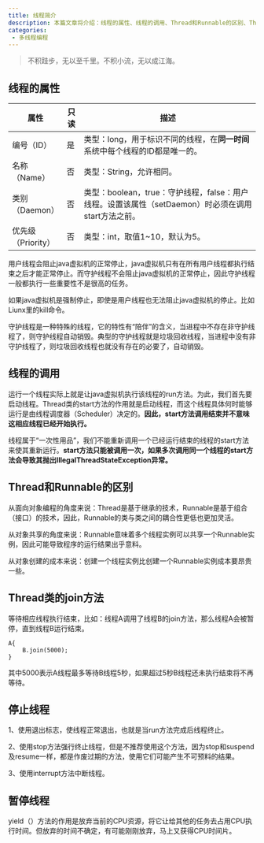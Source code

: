 ```yaml
---
title: 线程简介
description: 本篇文章将介绍：线程的属性、线程的调用、Thread和Runnable的区别、Thread类的join方法、停止线程、暂停线程
categories:
 - 多线程编程
---
```


> 不积跬步，无以至千里。不积小流，无以成江海。

## 线程的属性

<style>
table th:first-of-type {
    width: 20%;
}
table th:nth-of-type(2) {
    width: 7%;
}
table th:nth-of-type(3) {
    width: 73%;
}
</style>

属性 | 只读 | 描述
---|---|---
编号（ID） | 是 | 类型：long，用于标识不同的线程，在**同一时间**系统中每个线程的ID都是唯一的。
名称（Name） | 否 | 类型：String，允许相同。
类别（Daemon） | 否 | 类型：boolean，true：守护线程，false：用户线程。设置该属性（setDaemon）时必须在调用start方法之前。
优先级（Priority） | 否 | 类型：int，取值1~10，默认为5。

用户线程会阻止java虚拟机的正常停止，java虚拟机只有在所有用户线程都执行结束之后才能正常停止。而守护线程不会阻止java虚拟机的正常停止，因此守护线程一般都执行一些重要性不是很高的任务。

如果java虚拟机是强制停止，即使是用户线程也无法阻止java虚拟机的停止。比如Liunx里的kill命令。

守护线程是一种特殊的线程，它的特性有“陪伴”的含义，当进程中不存在非守护线程了，则守护线程自动销毁。典型的守护线程就是垃圾回收线程，当进程中没有非守护线程了，则垃圾回收线程也就没有存在的必要了，自动销毁。

## 线程的调用

运行一个线程实际上就是让java虚拟机执行该线程的run方法。为此，我们首先要启动线程。Thread类的start方法的作用就是启动线程，而这个线程具体何时能够运行是由线程调度器（Scheduler）决定的。**因此，start方法调用结束并不意味这相应线程已经开始执行。**

线程属于“一次性用品”，我们不能重新调用一个已经运行结束的线程的start方法来使其重新运行。**start方法只能被调用一次，如果多次调用同一个线程的start方法会导致其抛出IllegalThreadStateException异常。**

## Thread和Runnable的区别

从面向对象编程的角度来说：Thread是基于继承的技术，Runnable是基于组合（接口）的技术，因此，Runnable的类与类之间的耦合性更低也更加灵活。

从对象共享的角度来说：Runnable意味着多个线程实例可以共享一个Runnable实例，因此可能导致程序的运行结果出乎意料。

从对象创建的成本来说：创建一个线程实例比创建一个Runnable实例成本要昂贵一些。

## Thread类的join方法

等待相应线程执行结束，比如：线程A调用了线程B的join方法，那么线程A会被暂停，直到线程B运行结束。

```
A{
    B.join(5000);
}
```
其中5000表示A线程最多等待B线程5秒，如果超过5秒B线程还未执行结束将不再等待。

## 停止线程
1、使用退出标志，使线程正常退出，也就是当run方法完成后线程终止。

2、使用stop方法强行终止线程，但是不推荐使用这个方法，因为stop和suspend及resume一样，都是作废过期的方法，使用它们可能产生不可预料的结果。

3、使用interrupt方法中断线程。

## 暂停线程
yield（）方法的作用是放弃当前的CPU资源，将它让给其他的任务去占用CPU执行时间。但放弃的时间不确定，有可能刚刚放弃，马上又获得CPU时间片。